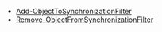 * [Add-ObjectToSynchronizationFilter](https://github.com/wim-beck/IS4U-FIM-Powershell/wiki/Add-ObjectToSynchronizationFilter)<br />
* [Remove-ObjectFromSynchronizationFilter](https://github.com/wim-beck/IS4U-FIM-Powershell/wiki/Remove-ObjectFromSynchronizationFilter)<br />
